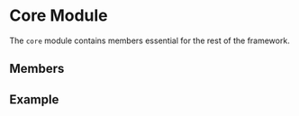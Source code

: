 # Core Module

The `core` module contains members essential for the rest of the framework.

## Members

## Example
